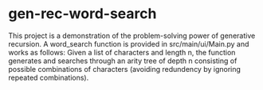 # gen-rec-word-search
This project is a demonstration of the problem-solving power of generative recursion. A word_search function is provided in src/main/ui/Main.py and works as follows: 
Given a list of characters and length n, the function generates and searches through an arity tree of depth n consisting of possible combinations of characters (avoiding redundency by ignoring repeated combinations). 
